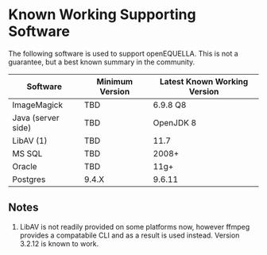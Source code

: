 # Known Working Supporting Software

The following software is used to support openEQUELLA. This is not a guarantee, but a best known
summary in the community.

| Software           | Minimum Version | Latest Known Working Version |
| ------------------ | --------------- | ---------------------------- |
| ImageMagick        | TBD             | 6.9.8 Q8                     |
| Java (server side) | TBD             | OpenJDK 8                    |
| LibAV (1)          | TBD             | 11.7                         |
| MS SQL             | TBD             | 2008+                        |
| Oracle             | TBD             | 11g+                         |
| Postgres           | 9.4.X           | 9.6.11                       |

## Notes

1. LibAV is not readily provided on some platforms now, however ffmpeg provides a compatabile CLI
   and as a result is used instead. Version 3.2.12 is known to work.
